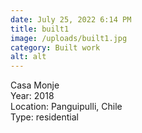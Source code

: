 ```yaml
---
date: July 25, 2022 6:14 PM
title: built1
image: /uploads/built1.jpg
category: Built work
alt: alt
---
```

Casa Monje\
Y﻿ear: 2018\
L﻿ocation: Panguipulli, Chile\
T﻿ype: residential